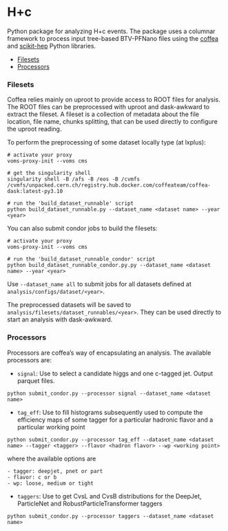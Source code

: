 # H+c

Python package for analyzing H+c events. The package uses a columnar framework to process input tree-based BTV-PFNano files using the [coffea](https://coffeateam.github.io/coffea/) and [scikit-hep](https://scikit-hep.org) Python libraries.

- [Filesets](#Filesets)
- [Processors](#Processors)


### Filesets

Coffea relies mainly on uproot to provide access to ROOT files for analysis. The ROOT files can be preprocessed with uproot and dask-awkward to extract the fileset. A fileset is a collection of metadata about the file location, file name, chunks splitting, that can be used directly to configure the uproot reading. 

To perform the preprocessing of some dataset locally type (at lxplus):
```
# activate your proxy
voms-proxy-init --voms cms

# get the singularity shell 
singularity shell -B /afs -B /eos -B /cvmfs /cvmfs/unpacked.cern.ch/registry.hub.docker.com/coffeateam/coffea-dask:latest-py3.10

# run the 'build_dataset_runnable' script
python build_dataset_runnable.py --dataset_name <dataset name> --year <year>
```
You can also submit condor jobs to build the filesets:
```
# activate your proxy
voms-proxy-init --voms cms

# run the 'build_dataset_runnable_condor' script
python build_dataset_runnable_condor.py.py --dataset_name <dataset name> --year <year>
```
Use `--dataset_name all` to submit jobs for all datasets defined at `analysis/configs/dataset/<year>`. 

The preprocessed datasets will be saved to `analysis/filesets/dataset_runnables/<year>`. They can be used directly to start an analysis with dask-awkward.

    
### Processors

Processors are coffea’s way of encapsulating an analysis. The available processors are:
* `signal`: Use to select a candidate higgs and one c-tagged jet. Output parquet files. 
```
python submit_condor.py --processor signal --dataset_name <dataset name>
```    

* `tag_eff`: Use to fill histograms subsequently used to compute the efficiency maps of some tagger for a particular hadronic flavor and a particular working point
```
python submit_condor.py --processor tag_eff --dataset_name <dataset name> --tagger <tagger> --flavor <hadron flavor> --wp <working point>
```
where the available options are 

    - tagger: deepjet, pnet or part
    - flavor: c or b
    - wp: loose, medium or tight

* `taggers`: Use to get CvsL and CvsB distributions for the DeepJet, ParticleNet and RobustParticleTransformer taggers
```
python submit_condor.py --processor taggers --dataset_name <dataset name>
```